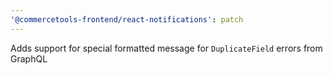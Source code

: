 ```yaml
---
'@commercetools-frontend/react-notifications': patch
---
```


Adds support for special formatted message for `DuplicateField` errors from GraphQL
